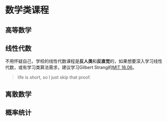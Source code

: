 

# 数学类课程

## 高等数学



## 线性代数

不用怀疑自己，学校的线性代数课程是**反人类**和**反直觉**的，如果想要深入学习线性代数，或有学习类算法需求，建议学习Gilbert Strang的[MIT 18.06]((https://www.bilibili.com/video/BV13Y4y1q7ZE) )。

> life is short, so I just skip that proof.



## 离散数学



## 概率统计

